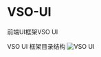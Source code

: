 # VSO-UI
前端UI框架VSO UI

VSO UI 框架目录结构
![VSO UI](http://7xaw9f.com2.z0.glb.qiniucdn.com/k25048dfbbf26425b92a8cd73533bda10.png)
